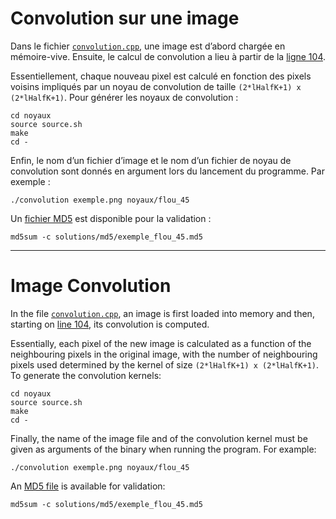 # Convolution sur une image

Dans le fichier
[`convolution.cpp`](https://github.com/calculquebec/cq-formation-convolution/blob/main/convolution.cpp),
une image est d’abord chargée en mémoire-vive.
Ensuite, le calcul de convolution a lieu à partir de la
[ligne 104](https://github.com/calculquebec/cq-formation-convolution/blob/main/convolution.cpp#L104).

Essentiellement, chaque nouveau pixel est calculé en fonction des
pixels voisins impliqués par un noyau de convolution de taille
`(2*lHalfK+1) x (2*lHalfK+1)`.
Pour générer les noyaux de convolution :
```
cd noyaux
source source.sh
make
cd -
```

Enfin, le nom d’un fichier d’image et le nom d’un fichier de noyau de
convolution sont donnés en argument lors du lancement du programme.
Par exemple :
```
./convolution exemple.png noyaux/flou_45
```

Un [fichier MD5](https://github.com/calculquebec/cq-formation-convolution/blob/main/solutions/md5/exemple_flou_45.md5)
est disponible pour la validation :
```
md5sum -c solutions/md5/exemple_flou_45.md5
```

---

# Image Convolution

In the file
[`convolution.cpp`](https://github.com/calculquebec/cq-formation-convolution/blob/main/convolution.cpp),
an image is first loaded into memory and then, starting on
[line 104](https://github.com/calculquebec/cq-formation-convolution/blob/main/convolution.cpp#L104),
its convolution is computed.

Essentially, each pixel of the new image is calculated as a function of the
neighbouring pixels in the original image, with the number of neighbouring
pixels used determined by the kernel of size `(2*lHalfK+1) x (2*lHalfK+1)`.
To generate the convolution kernels:
```
cd noyaux
source source.sh
make
cd -
```

Finally, the name of the image file and of the convolution kernel must be
given as arguments of the binary when running the program. For example:
```
./convolution exemple.png noyaux/flou_45
```

An [MD5 file](https://github.com/calculquebec/cq-formation-convolution/blob/main/solutions/md5/exemple_flou_45.md5)
is available for validation:
```
md5sum -c solutions/md5/exemple_flou_45.md5
```
